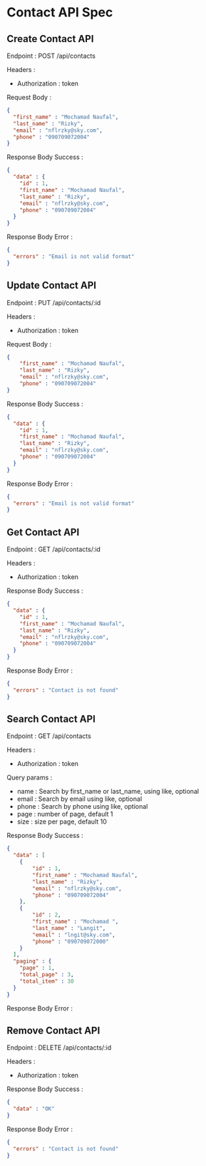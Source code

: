 # Contact API Spec

## Create Contact API

Endpoint : POST /api/contacts

Headers : 
- Authorization : token

Request Body :

```json
{
  "first_name" : "Mochamad Naufal",
  "last_name" : "Rizky",
  "email" : "nflrzky@sky.com",
  "phone" : "090709072004"
}
```

Response Body Success : 

```json
{
  "data" : {
    "id" : 1,
    "first_name" : "Mochamad Naufal",
    "last_name" : "Rizky",
    "email" : "nflrzky@sky.com",
    "phone" : "090709072004"
  }
}
```

Response Body Error :

```json
{
  "errors" : "Email is not valid format"
}
```

## Update Contact API

Endpoint : PUT /api/contacts/:id

Headers :
- Authorization : token

Request Body :

```json
{
    "first_name" : "Mochamad Naufal",
    "last_name" : "Rizky",
    "email" : "nflrzky@sky.com",
    "phone" : "090709072004"
}
```

Response Body Success :

```json
{
  "data" : {
    "id" : 1,
    "first_name" : "Mochamad Naufal",
    "last_name" : "Rizky",
    "email" : "nflrzky@sky.com",
    "phone" : "090709072004"
  }
}
```

Response Body Error :

```json
{
  "errors" : "Email is not valid format"
}
```

## Get Contact API

Endpoint : GET /api/contacts/:id

Headers :
- Authorization : token

Response Body Success :

```json
{
  "data" : {
    "id" : 1,
    "first_name" : "Mochamad Naufal",
    "last_name" : "Rizky",
    "email" : "nflrzky@sky.com",
    "phone" : "090709072004"
  }
}
```

Response Body Error :

```json
{
  "errors" : "Contact is not found"
}
```

## Search Contact API

Endpoint : GET /api/contacts

Headers :
- Authorization : token

Query params :
- name : Search by first_name or last_name, using like, optional
- email : Search by email using like, optional
- phone : Search by phone using like, optional
- page : number of page, default 1
- size : size per page, default 10

Response Body Success :

```json
{
  "data" : [
    {
        "id" : 1,
        "first_name" : "Mochamad Naufal",
        "last_name" : "Rizky",
        "email" : "nflrzky@sky.com",
        "phone" : "090709072004"
    },
    {
        "id" : 2,
        "first_name" : "Mochamad ",
        "last_name" : "Langit",
        "email" : "lngit@sky.com",
        "phone" : "090709072000"
    }
  ],
  "paging" : {
    "page" : 1,
    "total_page" : 3,
    "total_item" : 30
  }
}
```

Response Body Error :

## Remove Contact API

Endpoint : DELETE /api/contacts/:id

Headers :
- Authorization : token

Response Body Success :

```json
{
  "data" : "OK"
}
```

Response Body Error :

```json
{
  "errors" : "Contact is not found"
}
```
